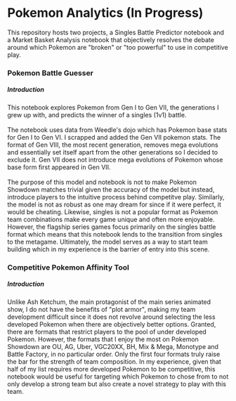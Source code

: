 # Pokemon Analytics (In Progress)
This repository hosts two projects, a Singles Battle Predictor notebook and a Market Basket Analysis notebook that objectively resolves the debate around which Pokemon are "broken" or "too powerful" to use in competitive play.
<br>
### Pokemon Battle Guesser
##### Introduction
This notebook explores Pokemon from Gen I to Gen VII, the generations I grew up with, and predicts the winner of a singles (1v1) battle. <br> <br> The notebook uses data from Weedle's dojo which has Pokemon base stats for Gen I to Gen VI. I scrapped and added the Gen VII pokemon stats. The format of Gen VIII, the most recent generation, removes mega evolutions and essentially set itself apart from the other generations so I decided to exclude it. Gen VII does not introduce mega evolutions of Pokemon whose base form first appeared in Gen VII. <br> <br> The purpose of this model and notebook is not to make Pokemon Showdown matches trivial given the accuracy of the model but instead, introduce players to the intuitive process behind competitve play. Similarly, the model is not as robust as one may dream for since if it were perfect, it would be cheating. Likewise, singles is not a popular format as Pokemon team combinations make every game unique and often more enjoyable. However, the flagship series games focus primarily on the singles battle format which means that this notebook lends to the transition from singles to the metagame. Ultimately, the model serves as a way to start team building which in my experience is the barrier of entry into this scene.

### Competitive Pokemon Affinity Tool
##### Introduction
Unlike Ash Ketchum, the main protagonist of the main series animated show, I do not have the benefits of "plot armor", making my team development difficult since it does not revolve around selecting the less developed Pokemon when there are objectively better options. Granted, there are formats that restrict players to the pool of under developed Pokemon. However, the formats that I enjoy the most on Pokemon Showdown are OU, AG, Uber, VGC20XX, BH, Mix & Mega, Monotype and Battle Factory, in no particular order. Only the first four formats truly raise the bar for the strength of team composition. In my experience, given that half of my list requires more developed Pokemon to be competitive, this notebook would be useful for targeting which Pokemon to chose from to not only develop a strong team but also create a novel strategy to play with this team. 

